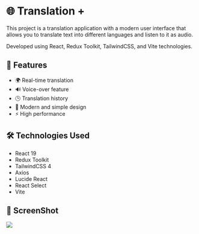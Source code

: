 # 🌐 Translation +

This project is a translation application with a modern user interface that allows you to translate text into different languages ​​and listen to it as audio.

Developed using React, Redux Toolkit, TailwindCSS, and Vite technologies.

## 🚀 Features

- 🌍 Real-time translation
- 🔊 Voice-over feature
- 🕒 Translation history
- 🎨 Modern and simple design
- ⚡ High performance

## 🛠️ Technologies Used

- React 19
- Redux Toolkit
- TailwindCSS 4
- Axios
- Lucide React
- React Select
- Vite

## 📸 ScreenShot
<img src="translate.gif" />
